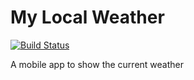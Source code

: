 # My Local Weather

[![Build Status](https://api.cirrus-ci.com/github/rafaelph/my-local-weather.svg)](https://cirrus-ci.com/github/rafaelph/my-local-weather)


A mobile app to show the current weather
